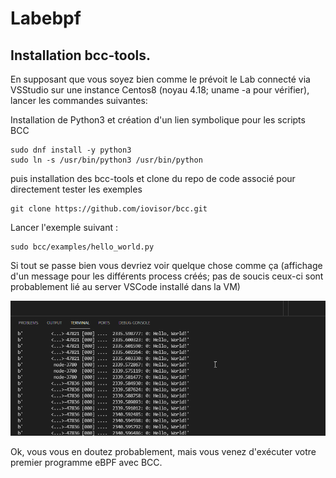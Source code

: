 # Labebpf

## Installation bcc-tools.
En supposant que vous soyez bien comme le prévoit le Lab connecté via VSStudio sur une instance Centos8 (noyau 4.18; uname -a pour vérifier), lancer les commandes suivantes:

Installation de Python3 et création d'un lien symbolique pour les scripts BCC

```
sudo dnf install -y python3
sudo ln -s /usr/bin/python3 /usr/bin/python
```

puis installation des bcc-tools et clone du repo de code associé pour directement tester les exemples

```sudo dnf -y install bcc-tools 
git clone https://github.com/iovisor/bcc.git
```

Lancer l'exemple suivant :

```
sudo bcc/examples/hello_world.py
```

Si tout se passe bien vous devriez voir quelque chose comme ça (affichage d'un message pour les différents process créés; pas de soucis ceux-ci sont probablement lié au server VSCode installé dans la VM)

![helloworld](images/hello_world.png)

Ok, vous vous en doutez probablement, mais vous venez d'exécuter votre premier programme eBPF avec BCC.